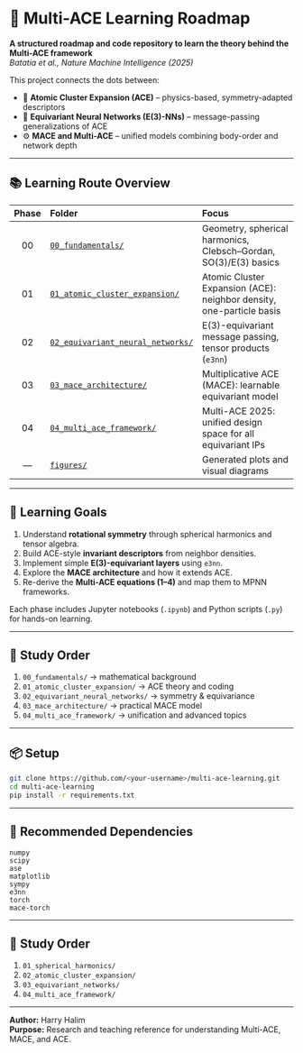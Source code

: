 # 🧠 Multi-ACE Learning Roadmap

**A structured roadmap and code repository to learn the theory behind the Multi-ACE framework**  
*Batatia et al., Nature Machine Intelligence (2025)*

This project connects the dots between:

- 🧩 **Atomic Cluster Expansion (ACE)** – physics-based, symmetry-adapted descriptors  
- 🧠 **Equivariant Neural Networks (E(3)-NNs)** – message-passing generalizations of ACE  
- ⚙️ **MACE and Multi-ACE** – unified models combining body-order and network depth  

---

## 📚 Learning Route Overview

| Phase | Folder | Focus |
|:--:|:--|:--|
| 00 | [`00_fundamentals/`](./00_fundamentals) | Geometry, spherical harmonics, Clebsch–Gordan, SO(3)/E(3) basics |
| 01 | [`01_atomic_cluster_expansion/`](./01_atomic_cluster_expansion) | Atomic Cluster Expansion (ACE): neighbor density, one-particle basis |
| 02 | [`02_equivariant_neural_networks/`](./02_equivariant_neural_networks) | E(3)-equivariant message passing, tensor products (`e3nn`) |
| 03 | [`03_mace_architecture/`](./03_mace_architecture) | Multiplicative ACE (MACE): learnable equivariant model |
| 04 | [`04_multi_ace_framework/`](./04_multi_ace_framework) | Multi-ACE 2025: unified design space for all equivariant IPs |
| — | [`figures/`](./figures) | Generated plots and visual diagrams |

---

## 🧩 Learning Goals

1. Understand **rotational symmetry** through spherical harmonics and tensor algebra.  
2. Build ACE-style **invariant descriptors** from neighbor densities.  
3. Implement simple **E(3)-equivariant layers** using `e3nn`.  
4. Explore the **MACE architecture** and how it extends ACE.  
5. Re-derive the **Multi-ACE equations (1–4)** and map them to MPNN frameworks.  

Each phase includes Jupyter notebooks (`.ipynb`) and Python scripts (`.py`) for hands-on learning.

---

## 🧭 Study Order

1. `00_fundamentals/` → mathematical background  
2. `01_atomic_cluster_expansion/` → ACE theory and coding  
3. `02_equivariant_neural_networks/` → symmetry & equivariance  
4. `03_mace_architecture/` → practical MACE model  
5. `04_multi_ace_framework/` → unification and advanced topics  
---

## 📦 Setup

```bash
git clone https://github.com/<your-username>/multi-ace-learning.git
cd multi-ace-learning
pip install -r requirements.txt
```

---

## 🧩 Recommended Dependencies

```
numpy
scipy
ase
matplotlib
sympy
e3nn
torch
mace-torch
```

---

## 📖 Study Order

1. `01_spherical_harmonics/`
2. `02_atomic_cluster_expansion/`
3. `03_equivariant_networks/`
4. `04_multi_ace_framework/`

---

 **Author:** Harry Halim  
**Purpose:** Research and teaching reference for understanding Multi-ACE, MACE, and ACE.
